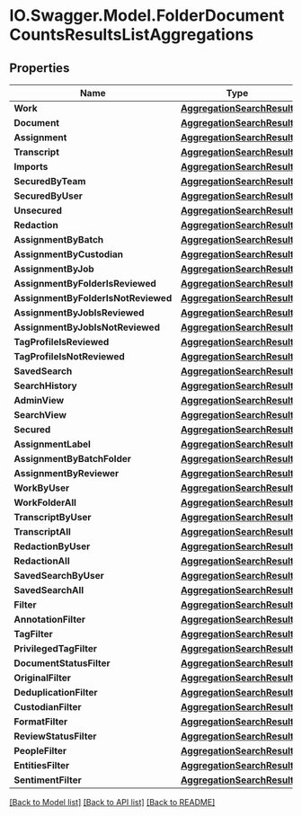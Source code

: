 # IO.Swagger.Model.FolderDocumentCountsResultsListAggregations
## Properties

Name | Type | Description | Notes
------------ | ------------- | ------------- | -------------
**Work** | [**AggregationSearchResult**](AggregationSearchResult.md) |  | [optional] 
**Document** | [**AggregationSearchResult**](AggregationSearchResult.md) |  | [optional] 
**Assignment** | [**AggregationSearchResult**](AggregationSearchResult.md) |  | [optional] 
**Transcript** | [**AggregationSearchResult**](AggregationSearchResult.md) |  | [optional] 
**Imports** | [**AggregationSearchResult**](AggregationSearchResult.md) |  | [optional] 
**SecuredByTeam** | [**AggregationSearchResult**](AggregationSearchResult.md) |  | [optional] 
**SecuredByUser** | [**AggregationSearchResult**](AggregationSearchResult.md) |  | [optional] 
**Unsecured** | [**AggregationSearchResult**](AggregationSearchResult.md) |  | [optional] 
**Redaction** | [**AggregationSearchResult**](AggregationSearchResult.md) |  | [optional] 
**AssignmentByBatch** | [**AggregationSearchResult**](AggregationSearchResult.md) |  | [optional] 
**AssignmentByCustodian** | [**AggregationSearchResult**](AggregationSearchResult.md) |  | [optional] 
**AssignmentByJob** | [**AggregationSearchResult**](AggregationSearchResult.md) |  | [optional] 
**AssignmentByFolderIsReviewed** | [**AggregationSearchResult**](AggregationSearchResult.md) |  | [optional] 
**AssignmentByFolderIsNotReviewed** | [**AggregationSearchResult**](AggregationSearchResult.md) |  | [optional] 
**AssignmentByJobIsReviewed** | [**AggregationSearchResult**](AggregationSearchResult.md) |  | [optional] 
**AssignmentByJobIsNotReviewed** | [**AggregationSearchResult**](AggregationSearchResult.md) |  | [optional] 
**TagProfileIsReviewed** | [**AggregationSearchResult**](AggregationSearchResult.md) |  | [optional] 
**TagProfileIsNotReviewed** | [**AggregationSearchResult**](AggregationSearchResult.md) |  | [optional] 
**SavedSearch** | [**AggregationSearchResult**](AggregationSearchResult.md) |  | [optional] 
**SearchHistory** | [**AggregationSearchResult**](AggregationSearchResult.md) |  | [optional] 
**AdminView** | [**AggregationSearchResult**](AggregationSearchResult.md) |  | [optional] 
**SearchView** | [**AggregationSearchResult**](AggregationSearchResult.md) |  | [optional] 
**Secured** | [**AggregationSearchResult**](AggregationSearchResult.md) |  | [optional] 
**AssignmentLabel** | [**AggregationSearchResult**](AggregationSearchResult.md) |  | [optional] 
**AssignmentByBatchFolder** | [**AggregationSearchResult**](AggregationSearchResult.md) |  | [optional] 
**AssignmentByReviewer** | [**AggregationSearchResult**](AggregationSearchResult.md) |  | [optional] 
**WorkByUser** | [**AggregationSearchResult**](AggregationSearchResult.md) |  | [optional] 
**WorkFolderAll** | [**AggregationSearchResult**](AggregationSearchResult.md) |  | [optional] 
**TranscriptByUser** | [**AggregationSearchResult**](AggregationSearchResult.md) |  | [optional] 
**TranscriptAll** | [**AggregationSearchResult**](AggregationSearchResult.md) |  | [optional] 
**RedactionByUser** | [**AggregationSearchResult**](AggregationSearchResult.md) |  | [optional] 
**RedactionAll** | [**AggregationSearchResult**](AggregationSearchResult.md) |  | [optional] 
**SavedSearchByUser** | [**AggregationSearchResult**](AggregationSearchResult.md) |  | [optional] 
**SavedSearchAll** | [**AggregationSearchResult**](AggregationSearchResult.md) |  | [optional] 
**Filter** | [**AggregationSearchResult**](AggregationSearchResult.md) |  | [optional] 
**AnnotationFilter** | [**AggregationSearchResult**](AggregationSearchResult.md) |  | [optional] 
**TagFilter** | [**AggregationSearchResult**](AggregationSearchResult.md) |  | [optional] 
**PrivilegedTagFilter** | [**AggregationSearchResult**](AggregationSearchResult.md) |  | [optional] 
**DocumentStatusFilter** | [**AggregationSearchResult**](AggregationSearchResult.md) |  | [optional] 
**OriginalFilter** | [**AggregationSearchResult**](AggregationSearchResult.md) |  | [optional] 
**DeduplicationFilter** | [**AggregationSearchResult**](AggregationSearchResult.md) |  | [optional] 
**CustodianFilter** | [**AggregationSearchResult**](AggregationSearchResult.md) |  | [optional] 
**FormatFilter** | [**AggregationSearchResult**](AggregationSearchResult.md) |  | [optional] 
**ReviewStatusFilter** | [**AggregationSearchResult**](AggregationSearchResult.md) |  | [optional] 
**PeopleFilter** | [**AggregationSearchResult**](AggregationSearchResult.md) |  | [optional] 
**EntitiesFilter** | [**AggregationSearchResult**](AggregationSearchResult.md) |  | [optional] 
**SentimentFilter** | [**AggregationSearchResult**](AggregationSearchResult.md) |  | [optional] 

[[Back to Model list]](../README.md#documentation-for-models) [[Back to API list]](../README.md#documentation-for-api-endpoints) [[Back to README]](../README.md)

